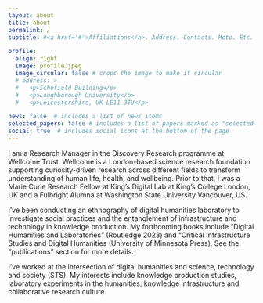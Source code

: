```yaml
---
layout: about
title: about
permalink: /
subtitle: #<a href='#'>Affiliations</a>. Address. Contacts. Moto. Etc.

profile:
  align: right
  image: profile.jpeg
  image_circular: false # crops the image to make it circular
  # address: >
  #   <p>Schofield Building</p>
  #   <p>Loughborough University</p>
  #   <p>Leicestershire, UK LE11 3TU</p>

news: false  # includes a list of news items
selected_papers: false # includes a list of papers marked as "selected={true}"
social: true  # includes social icons at the bottom of the page
---
```


I am a Research Manager in the Discovery Research programme at Wellcome Trust. Wellcome is a London-based science research foundation supporting curiosity-driven research across different fields to transform understanding of human life, health, and wellbeing. Prior to that, I was a Marie Curie Research Fellow at King’s Digital Lab at King’s College London, UK and a Fulbright Alumna at Washington State University Vancouver, US.

I’ve been conducting an ethnography of digital humanities laboratory to investigate social practices and the entanglement of infrastructure and technology in knowledge production. My forthcoming books include “Digital Humanities and Laboratories” (Routledge 2023) and “Critical Infrastructure Studies and Digital Humanities (University of Minnesota Press). See the “publications” section for more details.

I’ve worked at the intersection of digital humanities and science, technology and society (STS). My interests include knowledge production studies, laboratory experiments in the humanities, knowledge infrastructure and collaborative research culture. 
